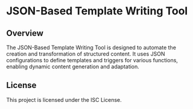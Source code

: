 # JSON-Based Template Writing Tool

## Overview
The JSON-Based Template Writing Tool is designed to automate the creation and transformation of structured content. It uses JSON configurations to define templates and triggers for various functions, enabling dynamic content generation and adaptation.


## License
This project is licensed under the ISC License.